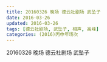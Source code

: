 ```yaml
---
title: 20160326 晚场 德云社剧场 武坠子
date: 2016-03-26
updated: 2016-03-26
tags: [德云社剧场, 武坠子, 相声, 高峰] 
categories: (2016)丙申年场次 
---
```

20160326 晚场 德云社剧场 武坠子

